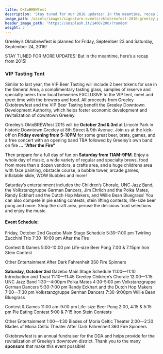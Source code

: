 ```yaml
---
title: OktoBREWfest
description: 'Stay tuned for our 2016 updates! In the meantime, recap 2015 here!'
image_path: /assets/images/signature-events/oktobrewfest-2016-greeley.png
header_image_path: 'https://unsplash.it/1400/200/?random'
weight: 3
---
```



Greeley’s Oktobrewfest is planned for Friday, September 23 and Saturday, September 24, 2016!

STAY TUNED FOR MORE UPDATES! But in the meantime, here’s a recap from 2015!

### VIP Tasting Tent

Similar to last year, the VIP Beer Tasting will include 2 beer tokens for use in the General Area, a complimentary tasting glass, samples of reserve and specialty beers from local breweries EXCLUSIVE to the VIP tent, meet and greet time with the brewers and food. All proceeds from Greeley Oktobrewfest and the VIP Beer Tasting benefit the Greeley Downtown Development Authority, which helps foster economic development and revitalization of downtown Greeley.

Greeley’s OktoBREWfest 2015 will be **October 2nd & 3rd** at Lincoln Park in historic Downtown Greeley at 8th Street & 9th Avenue. Join us at the kick-off on **Friday evening from 5-10PM** for some great beer, brats, games, and a free concert with an opening band TBA followed by Greeley’s own band on fire **… “After the Fire”**

Then prepare for a full day of fun on **Saturday from 11AM-9PM**. Enjoy a whole day of music, a wide variety of regular and specialty brews, food from more than a dozen vendors, a crafts area, and a huge childrens area with face painting, obstacle course, a bubble tower, arcade games, inflatable slide, WOW Bubbles and more!

Saturday’s entertainment includes the Children’s Chorale, UNC Jazz Band, the Volkstanzgruppe German Dancers, Jim Ehrlich and the Polka Mates, Randy Eckhart and the Dutch Hop Makers, and Willie Bean Bluegrass! You can also compete in pie eating contests, stein lifting contests, life-size beer pong and more. Shop the craft area, peruse the delicious food selections and enjoy the music.

#### Event Schedule:

Friday, October 2nd Gazebo Main Stage Schedule 5:30–7:00 pm Twirling Zucchini Trio 7:30–10:00 pm After the Fire

Contest & Games 5:00-10:00 pm Life-size Beer Pong 7:00 & 7:15pm Iron Stein Contest

Other Entertainment After Dark Fahrenheit 360 Fire Spinners

**Saturday, October 3rd** Gazebo Main Stage Schedule 11:00—11:10 Introduction and Toast 11:10—11:45 Greeley Children’s Chorale 12:00—1:15 UNC Jazz Band 1:30—4:00pm Polka Mates 4:30-5:00 pm Volkstanzgruppe German Dancers 5:30-7:00 pm Randy Eckhart and the Dutch Hop Makers 7:00—7:30 pm Volkstanzgruppe German Dancers 7:30-9:00pm Willie Bean Bluegrass

Contest & Games 11:00 am-9:00 pm Life-size Beer Pong 2:00, 4:15 & 5:15 pm Pie Eating Contest 5:00 & 7:15 Iron Stein Contests

Other Entertainment 1:00—1:30 Blades of Moria Celtic Theater 2:00—2:30 Blades of Moria Celtic Theater After Dark Fahrenheit 360 Fire Spinners

Oktobrewfest is an annual fundraiser for the DDA and helps provide for the revitalization of Greeley’s downtown district. Thank you to the many **sponsors** that make this event possible!